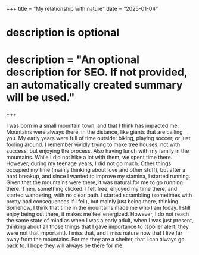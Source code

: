 +++
title = "My relationship with nature"
date = "2025-01-04"

#
# description is optional
#
# description = "An optional description for SEO. If not provided, an automatically created summary will be used."

+++

I was born in a small mountain town, and that I think has impacted me. Mountains
were always there, in the distance, like giants that are calling you. My early
years were full of time outside: biking, playing soccer, or just fooling
around. I remember vividly trying to make tree houses, not with success, but
enjoying the process. Also having lunch with my family in the mountains. While
I did not hike a lot with them, we spent time there. However, during my teenage
years, I did not go much. Other things occupied my time (mainly thinking
about love and other stuff), but after a hard breakup, and since I wanted to
improve my stamina, I started running. Given that the mountains were there, it
was natural for me to go running there. Then, something clicked. I felt free,
enjoyed my time there, and started wandering, with no clear path. I started
scrambling (sometimes with pretty bad consequences if I fell), but mainly just
being there, thinking. Somehow, I think that time in the mountains made me who
I am today. I still enjoy being out there, it makes me feel energized. However,
I do not reach the same state of mind as when I was a early adult, when I was
just present, thinking about all those things that I gave importance to
(spoiler alert: they were not that important). I miss that, and I miss nature
now that I live far away from the mountains. For me they are a shelter, that I
can always go back to. I hope they will always be there for me.
